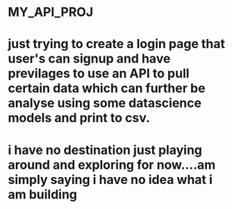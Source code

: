 # MY_API_PROJ
# just trying to create a login page that user's can signup and have previlages to use an API to pull certain data which can further be analyse using some datascience models and print to csv.
# i have no destination just playing around and exploring for now....am simply saying i have no idea what i am building
